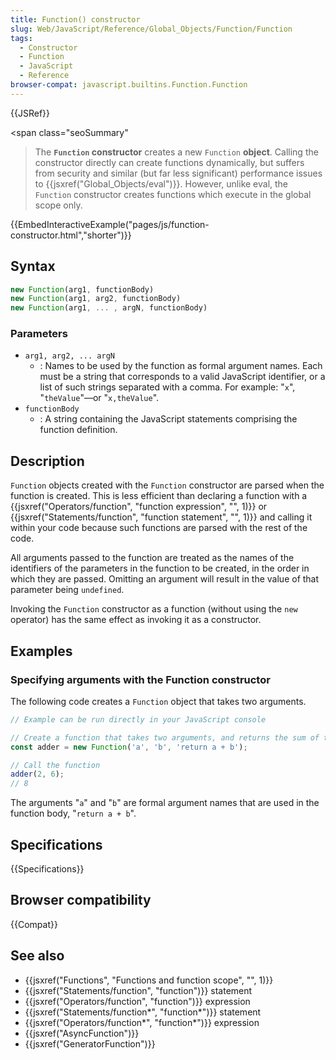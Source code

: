 ```yaml
---
title: Function() constructor
slug: Web/JavaScript/Reference/Global_Objects/Function/Function
tags:
  - Constructor
  - Function
  - JavaScript
  - Reference
browser-compat: javascript.builtins.Function.Function
---
```

{{JSRef}}

<span class="seoSummary"

> The <strong><code>Function</code> constructor</strong> creates a new
> <code>Function</code> <strong>object</strong>. Calling the constructor
> directly can create functions dynamically, but suffers from security and
> similar (but far less significant) performance issues to
> {{jsxref("Global_Objects/eval")}}. However, unlike eval, the
> <code>Function</code> constructor creates functions which execute in the
> global scope only.</span>

{{EmbedInteractiveExample("pages/js/function-constructor.html","shorter")}}

## Syntax

```js
new Function(arg1, functionBody)
new Function(arg1, arg2, functionBody)
new Function(arg1, ... , argN, functionBody)
```

### Parameters

- `arg1, arg2, ... argN`
  - : Names to be used by the function as formal argument names. Each must be a
    string that corresponds to a valid JavaScript identifier, or a list of such
    strings separated with a comma. For example: "`x`", "`theValue`"—or
    "`x,theValue`".
- `functionBody`
  - : A string containing the JavaScript statements comprising the function
    definition.

## Description

`Function` objects created with the `Function` constructor are parsed when the
function is created. This is less efficient than declaring a function with a
{{jsxref("Operators/function", "function expression", "", 1)}}
or
{{jsxref("Statements/function", "function statement", "", 1)}}
and calling it within your code because such functions are parsed with the rest
of the code.

All arguments passed to the function are treated as the names of the identifiers
of the parameters in the function to be created, in the order in which they are
passed. Omitting an argument will result in the value of that parameter being
`undefined`.

Invoking the `Function` constructor as a function (without using the `new`
operator) has the same effect as invoking it as a constructor.

## Examples

### Specifying arguments with the Function constructor

The following code creates a `Function` object that takes two arguments.

```js
// Example can be run directly in your JavaScript console

// Create a function that takes two arguments, and returns the sum of those arguments
const adder = new Function('a', 'b', 'return a + b');

// Call the function
adder(2, 6);
// 8
```

The arguments "`a`" and "`b`" are formal argument names that are used in the
function body, "`return a + b`".

## Specifications

{{Specifications}}

## Browser compatibility

{{Compat}}

## See also

- {{jsxref("Functions", "Functions and function scope", "", 1)}}
- {{jsxref("Statements/function", "function")}} statement
- {{jsxref("Operators/function", "function")}} expression
- {{jsxref("Statements/function*", "function*")}} statement
- {{jsxref("Operators/function*", "function*")}} expression
- {{jsxref("AsyncFunction")}}
- {{jsxref("GeneratorFunction")}}
